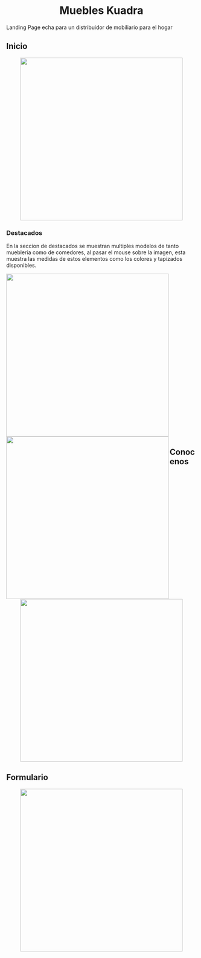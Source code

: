 <h1 align='center'>Muebles Kuadra</h1>
Landing Page echa para un distribuidor de mobiliario para el hogar

<h2>Inicio</h2>
<p align='center'>
<img align='center' src="https://github.com/OmarPadronPerez/Pagina-Kuadra/assets/87333744/9bb354d4-3cc1-4b7f-9fd8-fd48c9a00a2f" width="430">
</p>
<h3>Destacados</h3>
<p>
En la seccion de destacados se muestran multiples modelos de tanto muebleria como de comedores, al pasar el mouse sobre la imagen,
esta muestra las medidas de estos elementos como los colores y tapizados disponibles. 
</p>

<img align='rigth' src="https://github.com/OmarPadronPerez/Pagina-Kuadra/assets/87333744/29335325-ced1-4005-92c0-4c1ce00ab419" width="430">
<img align='left'  src="https://github.com/OmarPadronPerez/Pagina-Kuadra/assets/87333744/698ce5a9-2b77-452d-9977-c02a0fdce749" width="430">

<h2>Conocenos</h2>
<p align='center'>
<img align='center' src="https://github.com/OmarPadronPerez/Pagina-Kuadra/assets/87333744/21ddab6c-f75f-4ecd-bb46-582499ff3408" width="430">
</p>
<h2>Formulario</h2>
<p align='center'> 
<img align='center' src="https://github.com/OmarPadronPerez/Pagina-Kuadra/assets/87333744/1f8aed55-66f0-47eb-80fc-ee88cdc9d3d8" width="430">
</p>
